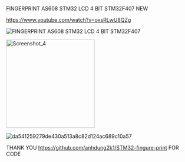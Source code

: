 FINGERPRINT AS608 STM32 LCD 4 BIT STM32F407 NEW

https://www.youtube.com/watch?v=oxsRLwU8QZg

![FINGERPRINT AS608 STM32 LCD 4 BIT STM32F407](https://github.com/offpic/FINGERPRINT-AS608-STM32-LCD-4-BIT-STM32F407/assets/31142397/e6dab726-5938-473b-8795-0d65bda76d6e)

<img width="240" alt="Screenshot_4" src="https://github.com/offpic/FINGERPRINT-AS608-STM32-LCD-4-BIT-STM32F407/assets/31142397/e6621f36-96e5-4fe7-94ae-d528943526d4">

![da541259279de430a513a8c82d124ac689c10a57](https://github.com/offpic/FINGERPRINT-AS608-STM32-LCD-4-BIT-STM32F407/assets/31142397/2e8e423a-660b-49b9-ad11-2dc6b36ebc50)

THANK YOU https://github.com/anhdung2k1/STM32-fingure-print FOR CODE
